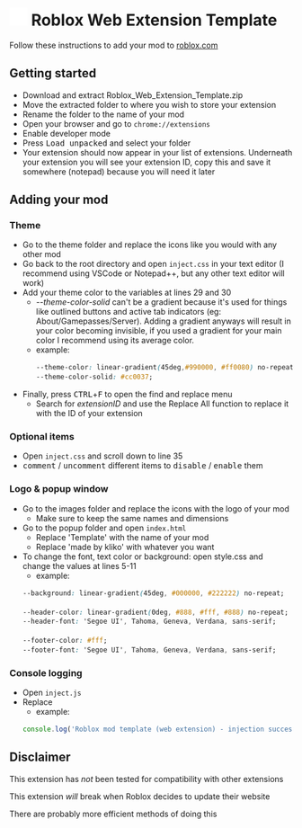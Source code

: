 # <img src="images/icon-32.png"> Roblox Web Extension Template
Follow these instructions to add your mod to <a href="https://www.roblox.com">roblox.com</a>



## Getting started
- Download and extract Roblox_Web_Extension_Template.zip
- Move the extracted folder to where you wish to store your extension
- Rename the folder to the name of your mod
- Open your browser and go to `chrome://extensions`
- Enable developer mode
- Press <kbd>Load unpacked</kbd> and select your folder
- Your extension should now appear in your list of extensions. Underneath your extension you will see your extension ID, copy this and save it somewhere (notepad) because you will need it later



## Adding your mod
### Theme
- Go to the theme folder and replace the icons like you would with any other mod
- Go back to the root directory and open `inject.css` in your text editor (I recommend using VSCode or Notepad++, but any other text editor will work)
- Add your theme color to the variables at lines 29 and 30
  - <var>--theme-color-solid</var> can't be a gradient because it's used for things like outlined buttons and active tab indicators (eg: About/Gamepasses/Server).
    Adding a gradient anyways will result in your color becoming invisible,
    if you used a gradient for your main color I recommend using its average color.
  - example:
    ```css
    --theme-color: linear-gradient(45deg,#990000, #ff0080) no-repeat;
    --theme-color-solid: #cc0037;
    ```
- Finally, press <kbd>CTRL</kbd>+<kbd>F</kbd> to open the find and replace menu
  - Search for <var>extensionID</var> and use the Replace All function to replace it with the ID of your extension

### Optional items
- Open `inject.css` and scroll down to line 35
- <kbd>comment</kbd> / <kbd>uncomment</kbd> different items to <kbd>disable</kbd> / <kbd>enable</kbd>  them

### Logo & popup window
- Go to the images folder and replace the icons with the logo of your mod
  - Make sure to keep the same names and dimensions
- Go to the popup folder and open `index.html`
  - Replace 'Template' with the name of your mod
  - Replace 'made by kliko' with whatever you want
- To change the font, text color or background: open style.css and change the values at lines 5-11
    - example:
    ```css
    --background: linear-gradient(45deg, #000000, #222222) no-repeat;

    --header-color: linear-gradient(0deg, #888, #fff, #888) no-repeat;
    --header-font: 'Segoe UI', Tahoma, Geneva, Verdana, sans-serif;

    --footer-color: #fff;
    --footer-font: 'Segoe UI', Tahoma, Geneva, Verdana, sans-serif;
    ```

### Console logging
- Open `inject.js`
- Replace
    - example:
    ```js
    console.log('Roblox mod template (web extension) - injection success');
    ```



## Disclaimer
This extension has *not* been tested for compatibility with other extensions

This extension *will* break when Roblox decides to update their website

There are probably more efficient methods of doing this